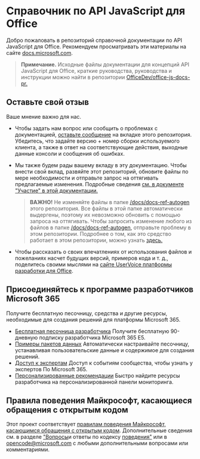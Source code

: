 # <a name="office-javascript-api-reference"></a>Справочник по API JavaScript для Office

Добро пожаловать в репозиторий справочной документации по API JavaScript для Office. Рекомендуем просматривать эти материалы на сайте [docs.microsoft.com](https://docs.microsoft.com/javascript/api/overview/office).

> **Примечание.** Исходные файлы документации для концепций API JavaScript для Office, краткие руководства, руководства и инструкции можно найти в репозитории [OfficeDev/office-js-docs-pr.](https://github.com/OfficeDev/office-js-docs-pr)

## <a name="give-us-your-feedback"></a>Оставьте свой отзыв

Ваше мнение важно для нас.

* Чтобы задать нам вопрос или сообщить о проблемах с документацией, [оставьте сообщение](https://github.com/OfficeDev/office-js-docs-reference/issues) на вкладке этого репозитория. Убедитесь, что задайте версию + номер сборки используемого клиента, а также в ответ на соответствующие действия, выходные данные консоли и сообщения об ошибках.

* Мы также будем рады вашему вкладу в эту документацию. Чтобы внести свой вклад, развяйте этот репозиторий, обновите файлы по мере необходимости и отправьте запрос на оттягивать предлагаемые изменения. Подробные сведения [см. в документе "Участие" в этой документации.](Contributing.md)

    > **ВАЖНО!** Не изменяйте файлы в папке [/docs/docs-ref-autogen](https://github.com/OfficeDev/office-js-docs-reference/tree/master/docs/docs-ref-autogen) этого репозитория. Все файлы в этой папке автоматически выдергены, поэтому их невозможно обновить с помощью запроса на оттягивать. Чтобы запросить изменение любого из файлов в папке [/docs/docs-ref-autogen,](https://github.com/OfficeDev/office-js-docs-reference/tree/master/docs/docs-ref-autogen) отправьте проблему в этом репозитории. [](https://github.com/OfficeDev/office-js-docs-reference/issues) Подробнее о том, как это средство работает в этом репозитории, можно узнать [здесь.](https://github.com/OfficeDev/office-js-docs-reference/blob/master/DocumentationToolingNotes.md)

* Чтобы рассказать о своих впечатлениях от использования файлов и пожеланиях насчет будущих версий, примеров кода и т. д., поделитесь своими мыслями на [сайте UserVoice платформы разработки для Office](https://officespdev.uservoice.com/).

## <a name="join-the-microsoft-365-developer-program"></a>Присоединяйтесь к программе разработчиков Microsoft 365
Получите бесплатную песочницу, средства и другие ресурсы, необходимые для создания решений для платформы Microsoft 365.
- [Бесплатная песочница разработчика](https://developer.microsoft.com/microsoft-365/dev-program#Subscription) Получите бесплатную 90-дневную подписку разработчика Microsoft 365 E5.
- [Примеры пакетов данных](https://developer.microsoft.com/microsoft-365/dev-program#Sample) Автоматически настраивайте песочницу, устанавливая пользовательские данные и содержимое для создания решений.
- [Доступ к экспертам](https://developer.microsoft.com/microsoft-365/dev-program#Experts) Доступ к событиям сообщества, чтобы узнать у экспертов По Microsoft 365.
- [Персонализированные рекомендации](https://developer.microsoft.com/microsoft-365/dev-program#Recommendations) Быстро найдите ресурсы разработчика на персонализированной панели мониторинга.


## <a name="microsoft-open-source-code-of-conduct"></a>Правила поведения Майкрософт, касающиеся обращения с открытым кодом

Этот проект соответствует [правилам поведения Майкрософт, касающимся обращения с открытым кодом](https://opensource.microsoft.com/codeofconduct/).
Дополнительные сведения см. в разделе ["Вопросы](https://opensource.microsoft.com/codeofconduct/faq/)и ответы по кодексу [поведения"](mailto:opencode@microsoft.com) или в opencode@microsoft.com с любыми дополнительными вопросами или комментариями.

